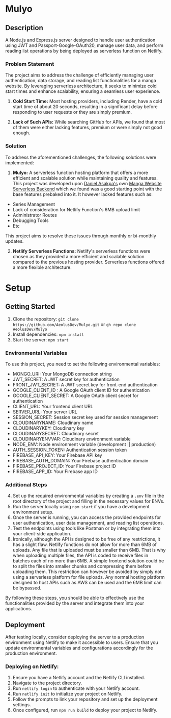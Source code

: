 # Mulyo

## Description

A Node.js and Express.js server designed to handle user authentication using JWT and Passport-Google-OAuth20, manage user data, and perform reading list operations by being deployed as serverless function on Netlify.

### Problem Statement

The project aims to address the challenge of efficiently managing user authentication, data storage, and reading list functionalities for a manga website. By leveraging serverless architecture, it seeks to minimize cold start times and enhance scalability, ensuring a seamless user experience.

1. **Cold Start Time:** Most hosting providers, including Render, have a cold start time of about 20 seconds, resulting in a significant delay before responding to user requests or they are simply premium.

2. **Lack of Such APIs:** While searching GitHub for APIs, we found that most of them were either lacking features, premium or were simply not good enough.

### Solution

To address the aforementioned challenges, the following solutions were implemented:

1. **Mulyo:** A serverless function hosting platform that offers a more efficient and scalable solution while maintaining quality and features. This project was developed upon [Daniel Asakpa's](https://github.com/danielasakpa) own [Manga Website Serverless Backend](https://github.com/danielasakpa/Netlify-Serverless-Manga-Server) which we found was a good starting point with the base features prebaked into it.
It however lacked features such as:
- Series Management
- Lack of consideration for Netlify Function's 6MB upload limit
- Administrator Routes
- Debugging Tools
- Etc

This project aims to resolve these issues through monthly or bi-monthly updates.

2. **Netlify Serverless Functions:** Netlify's serverless functions were chosen as they provided a more efficient and scalable solution compared to the previous hosting provider. Serverless functions offered a more flexible architecture.

# Setup

## Getting Started

1. Clone the repository: `git clone https://github.com/AeolusDev/Mulyo.git` or `gh repo clone AeolusDev/Mulyo`
2. Install dependencies: `npm install`
3. Start the server: `npm start`


### Environmental Variables

To use this project, you need to set the following environmental variables:

- MONGO_URI: Your MongoDB connection string
- JWT_SECRET: A JWT secret key for authentication
- FRONT_JWT_SECRET: A JWT secret key for front-end authentication
- GOOGLE_CLIENT_ID : A Google OAuth client ID for authentication
- GOOGLE_CLIENT_SECRET: A Google OAuth client secret for authentication
- CLIENT_URL: Your frontend client URL
- SERVER_URL: Your server URL
- SESSION_SECRET: Session secret key used for session management
- CLOUDINARYNAME: Cloudinary name
- CLOUDINARYKEY: Cloudinary key
- CLOUDINARYSECRET: Cloudinary secret
- CLOUDINARYENVVAR: Cloudinary environment variable
- NODE_ENV: Node environment variable (development || production)
- AUTH_SESSION_TOKEN: Authentication session token
- FIREBASE_API_KEY: Your Firebase API key
- FIREBASE_AUTH_DOMAIN: Your Firebase authentication domain
- FIREBASE_PROJECT_ID: Your Firebase project ID
- FIREBASE_APP_ID: Your Firebase app ID

### Additional Steps

4. Set up the required environmental variables by creating a `.env` file in the root directory of the project and filling in the necessary values for ENVs.
5. Run the server locally using `npm start` if you have a development environment setup.
6. Once the server is running, you can access the provided endpoints for user authentication, user data management, and reading list operations.
7. Test the endpoints using tools like Postman or by integrating them into your client-side application.
8. Ironically, although the API is designed to be free of any restrictions, it has a slight flaw. Netlify functions do not allow for more than 6MB of uploads. Any file that is uploaded must be smaller than 6MB.
   That is why when uploading multiple files, the API is coded to receive files in batches each of no more than 6MB. A simple frontend solution could be to split the files into smaller chunks and compressing them before uploading them.
   This restriction can however be avoided by simply not using a serverless platform for file uploads. Any normal hosting platform designed to host APIs such as AWS can be used and the 6MB limit can be bypassed.

By following these steps, you should be able to effectively use the functionalities provided by the server and integrate them into your applications.

## Deployment

After testing locally, consider deploying the server to a production environment using Netlify to make it accessible to users. Ensure that you update environmental variables and configurations accordingly for the production environment.
 
### Deploying on Netlify:

1. Ensure you have a Netlify account and the Netlify CLI installed.
2. Navigate to the project directory.
3. Run `netlify login` to authenticate with your Netlify account.
4. Run `netlify init` to initialize your project on Netlify.
5. Follow the prompts to link your repository and set up the deployment settings.
6. Once configured, run `npm run build` to deploy your project to Netlify.
